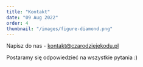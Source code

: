 ```yaml
---
title: "Kontakt"
date: "09 Aug 2022"
order: 4
thumbnail: "/images/figure-diamond.png"
---
```


Napisz do nas - kontakt@czarodziejekodu.pl

Postaramy się odpowiedzieć na wszystkie pytania :)
